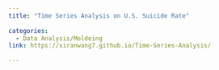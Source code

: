 ```yaml
---
title: "Time Series Analysis on U.S. Suicide Rate" 
  
categories:
  - Data Analysis/Moldeing
link: https://xiranwang7.github.io/Time-Series-Analysis/
  
---
```



